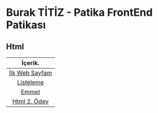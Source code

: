 # Burak TİTİZ - Patika FrontEnd Patikası

## Html

|İçerik.
|:---------------:
| [İlk Web Sayfam](https://github.com/buraktitiz/Patika-FrontEnd/tree/main/html/ilkWebSayfam)
| [Listeleme](https://github.com/buraktitiz/Patika-FrontEnd/tree/main/html/Listeleme)
| [Emmet](https://github.com/buraktitiz/Patika-FrontEnd/tree/main/html/Emmet)
| [Html 2. Ödev](https://github.com/buraktitiz/Patika-FrontEnd/tree/main/html/HtmlIk%C4%B1nc%C4%B1Odev)
